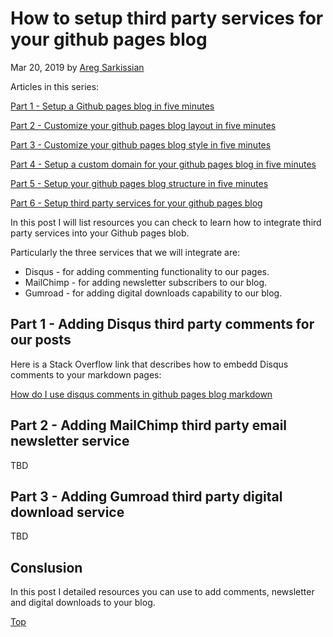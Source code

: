 # How to setup third party services for your github pages blog

Mar 20, 2019 by [Areg Sarkissian](https://aregsar.com/about)

Articles in this series:

[Part 1 - Setup a Github pages blog in five minutes](https://aregsar.com/blog/2019/how-to-setup-a-github-pages-blog-in-five-minutes)

[Part 2 - Customize your github pages blog layout in five minutes](https://aregsar.com/blog/2019/how-to-customize-your-github-pages-blog-layout-in-five-minutes)

[Part 3 - Customize your github pages blog style in five minutes](https://aregsar.com/blog/2019/how-to-customize-your-github-pages-blog-style-in-five-minutes)

[Part 4 - Setup a custom domain for your github pages blog in five minutes](https://aregsar.com/blog/2019/how-to-setup-a-custom-domain-for-your-github-pages-blog-in-five-minutes)

[Part 5 - Setup your github pages blog structure in five minutes](https://aregsar.com/blog/2019/how-to-setup-your-github-pages-blog-structure-in-five-minutes)

[Part 6 - Setup third party services for your github pages blog](https://aregsar.com/blog/2019/how-to-setup-third-party-services-for-your-github-pages-blog)

In this post I will list resources you can check to learn how to integrate third party services into your Github pages blob.

Particularly the three services that we will integrate are:

+ Disqus - for adding commenting functionality to our pages.
+ MailChimp - for adding newsletter subscribers to our blog.
+ Gumroad - for adding digital downloads capability to our blog.

## Part 1 - Adding Disqus third party comments for our posts

Here is a Stack Overflow link that describes how to embedd Disqus comments to your markdown pages:

[How do I use disqus comments in github pages blog markdown](https://stackoverflow.com/questions/21446165/how-do-i-use-disqus-comments-in-github-pages-blog-markdown)

## Part 2 - Adding MailChimp third party email newsletter service

TBD

## Part 3 - Adding Gumroad third party digital download service

TBD

## Conslusion

In this post I detailed resources you can use to add comments, newsletter and digital downloads to your blog.

[Top](#how-to-setup-third-party-services-for-your-github-pages-blog)